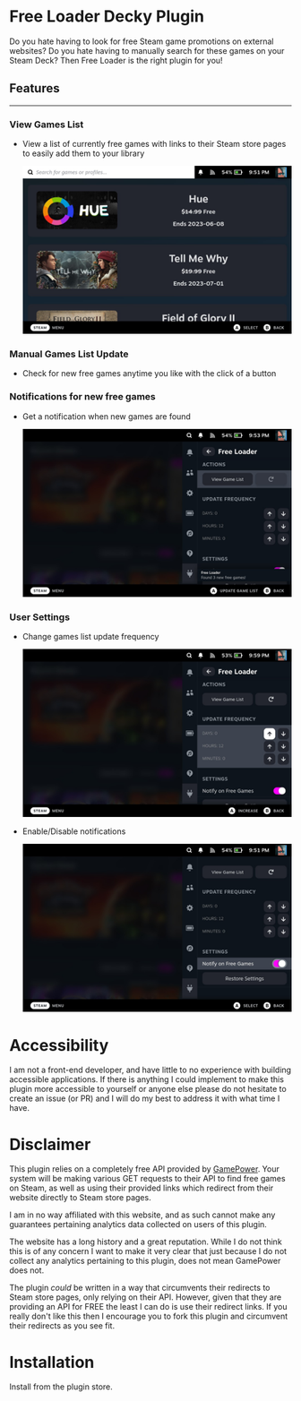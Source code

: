 # Free Loader Decky Plugin

Do you hate having to look for free Steam game promotions on external websites? Do you hate having to manually search for these games on your Steam Deck? Then Free Loader is the right plugin for you!

## Features
---
### View Games List
- View a list of currently free games with links to their Steam store pages to easily add them to your library

<ul style="list-style: none;">
   <li><img src="https://github.com/jwhitlow45/free-loader/blob/main/assets/screenshots/games_list.jpg?raw=true"/></li>
</ul>

### Manual Games List Update
- Check for new free games anytime you like with the click of a button

### Notifications for new free games
- Get a notification when new games are found

<ul style="list-style: none;">
   <li><img src="https://github.com/jwhitlow45/free-loader/blob/main/assets/screenshots/notification.jpg?raw=true"/></li>
</ul>

### User Settings
- Change games list update frequency

<ul style="list-style: none;">
   <li><img src="https://github.com/jwhitlow45/free-loader/blob/main/assets/screenshots/update_frequency.jpg?raw=true"/></li>
</ul>

- Enable/Disable notifications

<ul style="list-style: none;">
   <li><img src="https://github.com/jwhitlow45/free-loader/blob/main/assets/screenshots/notification_toggle.jpg?raw=true"/></li>
</ul>

# Accessibility
I am not a front-end developer, and have little to no experience with building accessible applications. If there is anything I could implement to make this plugin more accessible to yourself or anyone else please do not hesitate to create an issue (or PR) and I will do my best to address it with what time I have.

# Disclaimer

This plugin relies on a completely free API provided by [GamePower](https://www.gamerpower.com/api-read). Your system will be making various GET requests to their API to find free games on Steam, as well as using their provided links which redirect from their website directly to Steam store pages.

I am in no way affiliated with this website, and as such cannot make any guarantees pertaining analytics data collected on users of this plugin.

The website has a long history and a great reputation. While I do not think this is of any concern I want to make it very clear that just because I do not collect any analytics pertaining to this plugin, does not mean GamePower does not.

The plugin *could* be written in a way that circumvents their redirects to Steam store pages, only relying on their API. However, given that they are providing an API for FREE the least I can do is use their redirect links. If you really don't like this then I encourage you to fork this plugin and circumvent their redirects as you see fit.

# Installation
Install from the plugin store.
